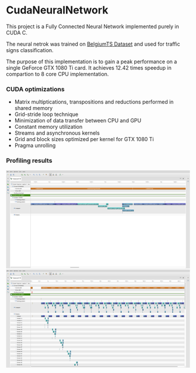 # CudaNeuralNetwork
This project is a Fully Connected Neural Network implemented purely in CUDA C.

The neural netrok was trained on [BelgiumTS Dataset](https://btsd.ethz.ch/shareddata/) and used for traffic signs classification.

The purpose of this implementation is to gain a peak performance on a single GeForce GTX 1080 Ti card. It achieves 12.42 times speedup in compartion to 8 core CPU implementation.

### CUDA optimizations
- Matrix multiptications, transpositions and reductions performed in shared memory
- Grid-stride loop technique
- Minimization of data transfer between CPU and GPU
- Constant memory utilization
- Streams and asynchronous kernels
- Grid and block sizes optimized per kernel for GTX 1080 Ti
- Pragma unrolling

### Profiling results
![](./img/nvvp2.png)
![](./img/nvvp1.png)
